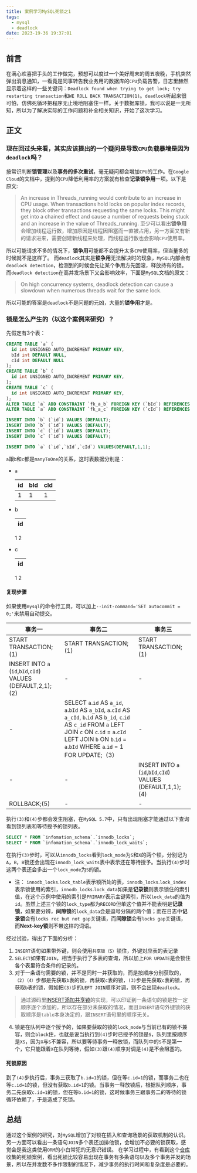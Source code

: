 ```yaml
---
title: 案例学习MySQL死锁之1
tags:
  - mysql
  - deadlock
date: 2023-19-36 19:37:01
---
```

## 前言
在满心欢喜把手头的工作做完，预想可以度过一个美好周末的周五夜晚，手机突然弹出消息通知，一看竟是同事转告我业务用的数据库的`CPU`负载告警，日志里赫然显示着这样的一些关键词：`Deadlock found when trying to get lock; try restarting transaction`和`WE ROLL BACK TRANSACTION(1)`。`deadlock`听起来很可怕，仿佛死循环把程序无止境地阻塞住一样。关于数据库锁，我可以说是一无所知，所以为了解决实际的工作问题和补全相关知识，开始了这次学习。

## 正文

### 现在回过头来看，其实应该提出的一个疑问是导致`CPU`负载暴增是因为`deadlock`吗？

按常识判断**锁管理**以及**事务的多次重试**，毫无疑问都会增加`CPU`的工作。在`Google Cloud`的文档中，提到的`CPU`降低利用率的方案就有检查**记录锁争用**一项。以下是原文:
> An increase in Threads_running would contribute to an increase in CPU usage.
> When transactions hold locks on popular index records, they block other transactions requesting the same locks. This might get into a chained effect and cause a number of requests being stuck and an increase in the value of Threads_running. 
至少可以看出**锁争用**会增加线程运行数，增加原因是线程因阻塞而一直被占用，另一方面又有新的请求进来，需要创建新线程来处理，而线程运行数也会影响`CPU`使用率。

所以可能请求不多的情况下，**锁争用**可能都不会提升太多`CPU`使用率，但当量多的时候就不是这样了。
而`deadlock`其实是**锁争用**无法解决时的现象，`MySQL`内部会有`deadlock detection`，检测到的时候会先让某个争用方先回滚，释放持有的锁。而`deadlock detection`在高并发场景下又会影响效率，下面是`MySQL`文档的原文：
>On high concurrency systems, deadlock detection can cause a slowdown when numerous threads wait for the same lock.

所以可能的答案是`deadlock`不是问题的元凶，大量的**锁争用**才是。

### 锁是怎么产生的（以这个案例来研究）？

先假定有3个表：
```sql
CREATE TABLE `a` (
  id int UNSIGNED AUTO_INCREMENT PRIMARY KEY,
  bId int DEFAULT NULL,
  cId int DEFAULT NULL
);
CREATE TABLE `b` (
  id int UNSIGNED AUTO_INCREMENT PRIMARY KEY,
);
CREATE TABLE `c` (
  id int UNSIGNED AUTO_INCREMENT PRIMARY KEY,
);
ALTER TABLE `a` ADD CONSTRAINT `fk_a_b` FOREIGN KEY (`bId`) REFERENCES `b` (`id`);
ALTER TABLE `a` ADD CONSTRAINT `fk_a_c` FOREIGN KEY (`cId`) REFERENCES `c` (`id`);

INSERT INTO `b` (`id`) VALUES (DEFAULT);
INSERT INTO `b` (`id`) VALUES (DEFAULT);
INSERT INTO `c` (`id`) VALUES (DEFAULT);
INSERT INTO `c` (`id`) VALUES (DEFAULT);

INSERT INTO `a` (`id`,`bId`,`cId`) VALUES(DEFAULT,1,1);
```
`a`跟`b`和`c`都是`manyToOne`的关系，这时表数据分别是：
* `a`

  id|bId|cId
  -|-|-
  1|1|1

* b

  id|
  -|
  1
  2

* c 

  id|
  -|
  1
  2


#### 复现步骤

如果使用`mysql`的命令行工具，可以加上`--init-command='SET autocommit = 0;'`来禁用自动提交。

事务一|事务二|事务三
-|-|-
START TRANSACTION;(1)|START TRANSACTION;(1)|START TRANSACTION;(1)
INSERT INTO `a` (`id`,`bId`,`cId`) VALUES (DEFAULT,2,1);(2)|-|-
-|SELECT `a`.`id` AS `a_id`, `a`.`bId` AS `a_bId`, `a`.`cId` AS `a_cId`, `b`.`id` AS `b_id`, `c`.`id` AS `c_id` FROM `a` LEFT JOIN `c` ON `c`.`id` = `a`.`cId` LEFT JOIN `b` ON `b`.`id` = `a`.`bId` WHERE `a`.`id` = 1 FOR UPDATE;（3）|-
-|-|INSERT INTO `a` (`id`,`bId`,`cId`) VALUES (DEFAULT,1,1);(4)
ROLLBACK;(5)|-|-

执行`(3)`和`(4)`步都会发生阻塞，在`MySQL 5.7`中，只有出现阻塞才能通过以下查询看到锁列表和等待授予的锁列表。
```sql
SELECT * FROM `infomation_schema`.`innodb_locks`;
SELECT * FROM `infomation_schema`.`innodb_lock_waits`;
```
在执行`(3)`步时，可以从`innodb_locks`看到`lock_mode`为`S`和`X`的两个锁，分别记为`A`，`B`，`B`锁还会出现在`innodb_lock_waits`表中表示还在等待授予。当执行`(4)`步时这两个表还会多出一个`lock_mode`为`S`的锁。

* 注：
`innodb_locks`.`lock_table`表示锁所处的表，`innodb_locks`.`lock_index`表示锁使用的索引，`innodb_locks`.`lock_data`如果是**记录锁**则表示锁住的索引值，在这个示例中使用的索引是`PRIMARY`表示主键索引，所以`lock_data`的值为`id`。虽然上述三个锁的`lock_type`都为`RECORD`但单这个值并不能表明是**记录锁**，如果要分辨，**间隙锁**的`lock_data`会是逗号分隔的两个值；而在日志中**记录锁**会有`locks rec but not gap`关键语，而**间隙锁**会有`locks gap`关键语，而**Next-key锁**则不带这样的词语。

经过试验，得出了下面的分析：
1. `INSERT`语句如果带外键，则会使用`共享锁（S）`锁住，外键对应表的表记录
2. `SELECT`如果有`JOIN`，相当于执行了多表的查询，所以加上`FOR UPDATE`是会锁住各个表里符合条件的记录的。
3. 对于一条语句需要的锁，并不是同时一并获取的，而是按顺序分别获取的，`（2)（4）`步都是先获取`b`表的锁，再获取`c`表的锁，`(3)`步是先获取`c`表的锁，再获取`b`表的锁，假如把`(3)`步的`LEFT JOIN`顺序对调，则不会出现`deadlock`。

>通过源码里[INSERT添加共享锁](https://github.com/mysql/mysql-server/blob/ea1efa9822d81044b726aab20c857d5e1b7e046a/storage/innobase/row/row0ins.cc#L1367)的实现，可以印证到一条语句的锁是按一定顺序逐个添加的，所以存在部分未获取的情况，而且`INSERT`语句外键锁的获取顺序是`table`本身决定的，跟`INSERT`语句里的顺序无关。

4. 锁是在队列中逐个授予的，如果要获取的锁的`lock_mode`与当前已有的锁不兼容，则会`block`住，也就是说当执行到`(4)`步时已授予的锁是`S`，队列里按顺序是`XS`，因为`X`与`S`不兼容，所以要等待事务一释放锁，而队列中的`S`不是第一个，它只能跟着`X`在队列等待，假如`(3)`跟`(4)`顺序对调是`(4)`是不会阻塞的。

#### 死锁原因
到了`(4)`步执行后，事务三获取了`b.id=1`的锁，但在等`c.id=1`的锁，而事务二也在等`c.id=1`的锁，但没有获取`b.id=1`的锁。当事务一释放锁后，根据队列顺序，事务二先获取`c.id=1`的锁，但在等`b.id=1`的锁，这时候事务三跟事务二的等待的锁循环依赖了，于是造成了死锁。

## 总结
通过这个案例的研究，对`MySQL`增加了对锁在插入和查询场景的获取机制的认识。另一方面可以看出一条语句`JOIN`多个表还加排他锁，会增加不必要的锁获取，感觉会是我这类使用`ORM`的小白常犯的无意识错误。
在学习过程中，有看到这个[仓库](https://github.com/aneasystone/mysql-deadlocks)收集的死锁案例，看出死锁比较容易出现在事务有多条语句以及多个事务并发的场景，所以在并发数不多作限制的情况下，减少事务的执行时间和复杂度是必要的。
